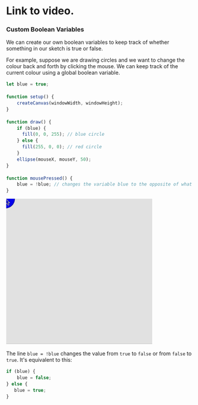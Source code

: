 # Link to video.

### Custom Boolean Variables

We can create our own boolean variables to keep track of whether something in our sketch is true or false. 

For example, suppose we are drawing circles and we want to change the colour back and forth by clicking the mouse. We can keep track of the current colour using a global boolean variable.

```js
let blue = true;

function setup() {
    createCanvas(windowWidth, windowHeight);
}

function draw() {
    if (blue) {
      fill(0, 0, 255); // blue circle
    } else {
      fill(255, 0, 0); // red circle
    }
    ellipse(mouseX, mouseY, 50);
}

function mousePressed() {
    blue = !blue; // changes the variable blue to the opposite of what it was before
}
```

![](../../Images/blue_to_red.gif)

The line `blue = !blue` changes the value from `true` to `false` or from `false` to `true`. It's equivalent to this:

```js
if (blue) {
    blue = false;
} else {
   blue = true;
}
```
